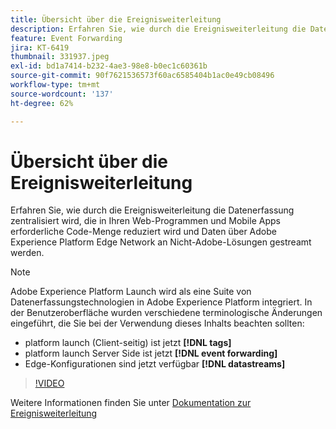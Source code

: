 ```yaml
---
title: Übersicht über die Ereignisweiterleitung
description: Erfahren Sie, wie durch die Ereignisweiterleitung die Datenerfassung zentralisiert wird, die in Ihren Web-Programmen und Mobile Apps erforderliche Code-Menge reduziert wird und Daten über Adobe Experience Platform Edge Network an Nicht-Adobe-Lösungen gestreamt werden.
feature: Event Forwarding
jira: KT-6419
thumbnail: 331937.jpeg
exl-id: bd1a7414-b232-4ae3-98e8-b0ec1c60361b
source-git-commit: 90f7621536573f60ac6585404b1ac0e49cb08496
workflow-type: tm+mt
source-wordcount: '137'
ht-degree: 62%

---
```


# Übersicht über die Ereignisweiterleitung

Erfahren Sie, wie durch die Ereignisweiterleitung die Datenerfassung zentralisiert wird, die in Ihren Web-Programmen und Mobile Apps erforderliche Code-Menge reduziert wird und Daten über Adobe Experience Platform Edge Network an Nicht-Adobe-Lösungen gestreamt werden.

>[!NOTE]
>
>Adobe Experience Platform Launch wird als eine Suite von Datenerfassungstechnologien in Adobe Experience Platform integriert. In der Benutzeroberfläche wurden verschiedene terminologische Änderungen eingeführt, die Sie bei der Verwendung dieses Inhalts beachten sollten:
>
> * platform launch (Client-seitig) ist jetzt **[!DNL tags]**
> * platform launch Server Side ist jetzt **[!DNL event forwarding]**
> * Edge-Konfigurationen sind jetzt verfügbar **[!DNL datastreams]**

>[!VIDEO](https://video.tv.adobe.com/v/331937?quality=12&learn=on)

Weitere Informationen finden Sie unter [Dokumentation zur Ereignisweiterleitung](https://experienceleague.adobe.com/docs/experience-platform/tags/event-forwarding/overview.html)
